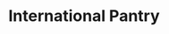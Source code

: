---
title: "International Pantry"
url: /norman/international-pantry-west-lindsey-street/
shop: Haushaltsartikel
---